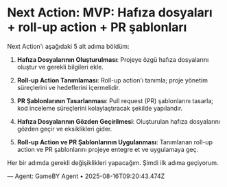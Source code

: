 # Next Action: MVP: Hafıza dosyaları + roll-up action + PR şablonları

Next Action'ı aşağıdaki 5 alt adıma böldüm:

1. **Hafıza Dosyalarının Oluşturulması**: Projeye özgü hafıza dosyalarını oluştur ve gerekli bilgileri ekle.

2. **Roll-up Action Tanımlaması**: Roll-up action'ı tanımla; proje yönetim süreçlerini ve hedeflerini içermelidir.

3. **PR Şablonlarının Tasarlanması**: Pull request (PR) şablonlarını tasarla; kod inceleme süreçlerini kolaylaştıracak şekilde yapılandır.

4. **Hafıza Dosyalarının Gözden Geçirilmesi**: Oluşturulan hafıza dosyalarını gözden geçir ve eksiklikleri gider.

5. **Roll-up Action ve PR Şablonlarının Uygulanması**: Tanımlanan roll-up action ve PR şablonlarını projeye entegre et ve uygulamaya geç.

Her bir adımda gerekli değişiklikleri yapacağım. Şimdi ilk adıma geçiyorum.

— Agent: GameBY Agent • 2025-08-16T09:20:43.474Z
